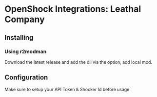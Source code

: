 # OpenShock Integrations: Leathal Company

## Installing
### Using r2modman
Download the latest release and add the dll via the option, add local mod.

## Configuration
Make sure to setup your API Token & Shocker Id before usage
